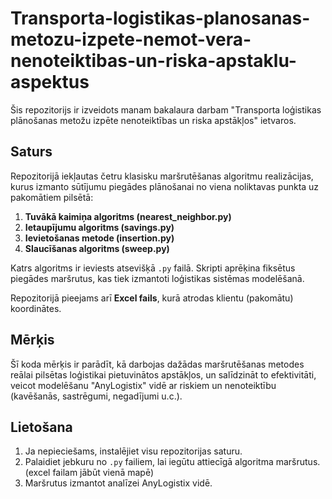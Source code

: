 # Transporta-logistikas-planosanas-metozu-izpete-nemot-vera-nenoteiktibas-un-riska-apstaklu-aspektus
Šis repozitorijs ir izveidots manam bakalaura darbam "Transporta loģistikas plānošanas metožu izpēte nenoteiktības un riska apstākļos" ietvaros.

## Saturs

Repozitorijā iekļautas četru klasisku maršrutēšanas algoritmu realizācijas, kurus izmanto sūtījumu piegādes plānošanai no viena noliktavas punkta uz pakomātiem pilsētā:

1. **Tuvākā kaimiņa algoritms (nearest_neighbor.py)**
2. **Ietaupījumu algoritms (savings.py)**
3. **Ievietošanas metode (insertion.py)**
4. **Slaucīšanas algoritms (sweep.py)**

Katrs algoritms ir ieviests atsevišķā `.py` failā. Skripti aprēķina fiksētus piegādes maršrutus, kas tiek izmantoti loģistikas sistēmas modelēšanā.

Repozitorijā pieejams arī **Excel fails**, kurā atrodas klientu (pakomātu) koordinātes.

## Mērķis

Šī koda mērķis ir parādīt, kā darbojas dažādas maršrutēšanas metodes reālai pilsētas loģistikai pietuvinātos apstākļos, un salīdzināt to efektivitāti, veicot modelēšanu "AnyLogistix" vidē ar riskiem un nenoteiktību (kavēšanās, sastrēgumi, negadījumi u.c.).

## Lietošana

1. Ja nepieciešams, instalējiet visu repozitorijas saturu.
2. Palaidiet jebkuru no `.py` failiem, lai iegūtu attiecīgā algoritma maršrutus.(excel failam jābūt vienā mapē)
3. Maršrutus izmantot analīzei AnyLogistix vidē.
